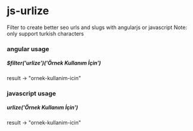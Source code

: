 # js-urlize
Filter to create better seo urls and slugs with angularjs or javascript
Note: only support turkish characters

### angular usage ###
##### $filter('urlize')('Örnek Kullanım İçin') 
result -> "ornek-kullanim-icin"


### javascript usage ###
##### urlize('Örnek Kullanım İçin')
result -> "ornek-kullanim-icin"



